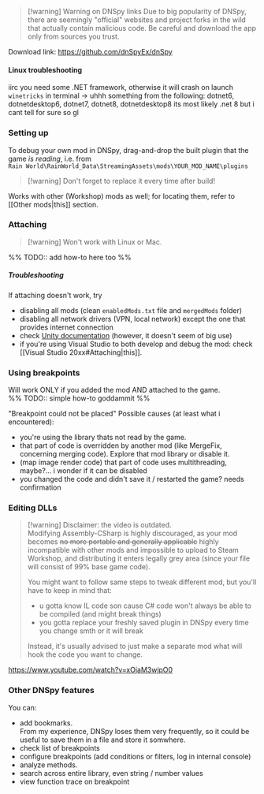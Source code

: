 > [!warning] Warning on DNSpy links
> Due to big popularity of DNSpy, there are seemingly "official" websites and project forks in the wild that actually contain malicious code. Be careful and download the app only from sources you trust.

Download link:
https://github.com/dnSpyEx/dnSpy

#### Linux troubleshooting
iirc you need some .NET framework, otherwise it will crash on launch
`winetricks` in terminal -> uhhh something from the following:
dotnet6, dotnetdesktop6, dotnet7, dotnet8, dotnetdesktop8
its most likely .net 8 but i cant tell for sure so gl

### Setting up  
To debug your own mod in DNSpy, drag-and-drop the built plugin that the game *is reading*, i.e. from  
`Rain World\RainWorld_Data\StreamingAssets\mods\YOUR_MOD_NAME\plugins`

> [!warning] Don't forget to replace it every time after build!

Works with other (Workshop) mods as well; for locating them, refer to [[Other mods|this]] section. 
### Attaching 
>[!warning] Won't work with Linux or Mac.

%% TODO:: add how-to here too %%
##### Troubleshooting
If attaching doesn't work, try  
- disabling all mods (clean `enabledMods.txt` file and `mergedMods` folder)  
- disabling all network drivers (VPN, local network) except the one that provides internet connection  
- check [Unity documentation](https://docs.unity3d.com/6000.0/Documentation/Manual/managed-code-debugging.html) (however, it doesn't seem of big use)
- if you're using Visual Studio to both develop and debug the mod: check [[Visual Studio 20xx#Attaching|this]].

### Using breakpoints  
Will work ONLY if you added the mod AND attached to the game.  
%% TODO:: simple how-to goddammit %%

"Breakpoint could not be placed"
Possible causes (at least what i encountered):
- you're using the library thats not read by the game.
- that part of code is overridden by another mod (like MergeFix, concerning merging code). Explore that mod library or disable it.
- (map image render code) that part of code uses multithreading, maybe?... i wonder if it can be disabled
- you changed the code and didn't save it / restarted the game? needs confirmation

### Editing DLLs  
> [!warning] Disclaimer: the video is outdated.  
> Modifying Assembly-CSharp is highly discouraged, as your mod becomes ~~no more portable and generally applicable~~ highly incompatible with other mods and impossible to upload to Steam Workshop, and distributing it enters legally grey area (since your file will consist of 99% base game code).  
>   
> You might want to follow same steps to tweak different mod, but you'll have to keep in mind that:  
> - u gotta know IL code son cause C# code won't always be able to be compiled (and might break things)  
> - you gotta replace your freshly saved plugin in DNSpy every time you change smth or it will break  
>   
> Instead, it's usually advised to just make a separate mod what will hook the code you want to change.

https://www.youtube.com/watch?v=xOjaM3wjpO0  
### Other DNSpy features  
You can:  
- add bookmarks.  
	From my experience, DNSpy loses them very frequently, so it could be useful to save them in a file and store it somwhere.  
- check list of breakpoints  
- configure breakpoints (add conditions or filters, log in internal console)  
- analyze methods.  
- search across entire library, even string / number values
- view function trace on breakpoint